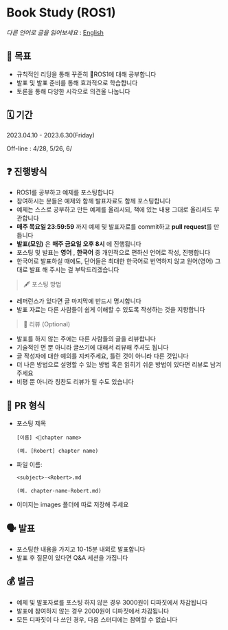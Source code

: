 # Book Study (ROS1)

 *다른 언어로 글을 읽어보세요* : [English](README.md)

## 📝 목표

* 규칙적인 리딩을 통해 꾸준히 ROS1에 대해 공부합니다
* 발표 및 발표 준비를 통해 효과적으로 학습합니다
* 토론을 통해 다양한 시각으로 의견울 나눕니다

## 🗓 기간

2023.04.10 - 2023.6.30(Friday)

Off-line : 4/28, 5/26, 6/

## ❓ 진행방식

* ROS1를 공부하고 예제를 포스팅합니다
* 참여하시는 분들은 예제와 함께 발표자료도 함께 포스팅합니다
* 예제는 스스로 공부하고 만든 예제를 올리시되, 책에 있는 내용 그대로 올리셔도 무관합니다
* **매주 목요일 23:59:59** 까지 예제 및 발표자료를 commit하고 **pull request**를 만듭니다
* **발표(모임)** 은 **매주 금요일 오후 8시** 에 진행됩니다
* 포스팅 및 발표는  **영어** , **한국어** 중 개인적으로 편하신 언어로 작성, 진행합니다
* 한국어로 발표하실 때에도, 단어들은 최대한 한국어로 번역하지 않고 원어(영어) 그대로 발표 해 주시는 걸 부탁드리겠습니다

> 🖋 포스팅 방법

* 레퍼런스가 있다면 글 마지막에 반드시 명시합니다
* 발표 자료는 다른 사람들이 쉽게 이해할 수 있도록 작성하는 것을 지향합니다

> 🔖 리뷰 (Optional)

* 발표를 하지 않는 주에는 다른 사람들의 글을 리뷰합니다
* 기술적인 면 뿐 아니라 글쓰기에 대해서 리뷰해 주셔도 됩니다
* 글 작성자에 대한 예의를 지켜주세요, 틀린 것이 아니라 다른 것입니다
* 더 나은 방법으로 설명할 수 있는 방법 혹은 읽히기 쉬운 방법이 있다면 리뷰로 남겨주세요
* 비평 뿐 아니라 칭찬도 리뷰가 될 수도 있습니다

## 💾 PR 형식

* 포스팅 제목
  ```
  [이름] <chapter name>

  (예. [Robert] chapter name)
  ```
* 파일 이름:
  ```
  <subject>-<Robert>.md

  (예. chapter-name-Robert.md)
  ```
* 이미지는 images 폴더에 따로 저장해 주세요

## 🗣 발표

* 포스팅한 내용을 가지고 10-15분 내외로 발표합니다
* 발표 후 질문이 있다면 Q&A 세션을 가집니다

## 💰 벌금

* 예제 및 발표자료를 포스팅 하지 않은 경우 3000원이 디파짓에서 차감됩니다
* 발표에 참여하지 않는 경우 2000원이 디파짓에서 차감됩니다
* 모든 디파짓이 다 쓰인 경우, 다음 스터디에는 참여할 수 없습니다
